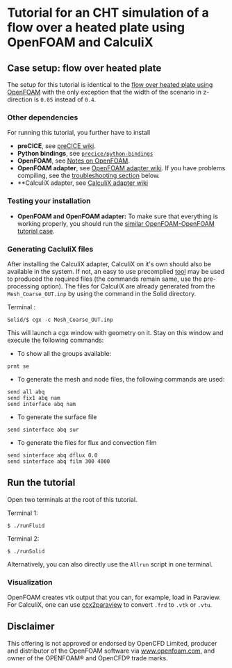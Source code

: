 # Tutorial for an CHT simulation of a flow over a heated plate using OpenFOAM and CalculiX

## Case setup: flow over heated plate

The setup for this tutorial is identical to the [flow over heated plate using OpenFOAM](https://github.com/precice/openfoam-adapter/wiki/Tutorial-for-CHT:-Flow-over-a-heated-plate#case-setup) with the only exception that the width of the scenario in z-direction is `0.05` instead of `0.4`. 



### Other dependencies

For running this tutorial, you further have to install

* **preCICE**, see [preCICE wiki](https://github.com/precice/precice/wiki/Building).
* **Python bindings**, see [`precice/python-bindings`](https://github.com/precice/python-bindings)
* **OpenFOAM**, see [Notes on OpenFOAM](https://github.com/precice/openfoam-adapter/wiki/Notes-on-OpenFOAM).
* **OpenFOAM adapter**, see [OpenFOAM adapter wiki](https://github.com/precice/openfoam-adapter/wiki/Building). If you have problems compiling, see the [troubleshooting section](https://github.com/precice/precice/wiki/CHT-with-OpenFOAM-and-FEniCS#troubleshooting) below.
* **CalculiX adapter, see [CalculiX adapter wiki](https://github.com/precice/calculix-adapter/wiki)


### Testing your installation

* **OpenFOAM and OpenFOAM adapter:** To make sure that everything is working properly, you should run the [similar OpenFOAM-OpenFOAM tutorial case](https://github.com/precice/openfoam-adapter/wiki/Tutorial-for-CHT:-Flow-over-a-heated-plate).

### Generating CacluliX files
After installing the CalculiX adapter, CalculiX on it's own should also be available in the system. If not, an easy to use precomplied [tool](http://www.calculixforwin.com/) may be used to produced the required files (the commands remain same, use the pre-processing option).
The files for CalculiX are already generated from the `Mesh_Coarse_OUT.inp` by using the command in the Solid directory.

Terminal  :
```
Solid/$ cgx -c Mesh_Coarse_OUT.inp
```

This will launch a cgx window with geometry on it. Stay on this window and execute the following commands:

* To show all the groups available:

```
prnt se
```

* To generate the mesh and node files, the following commands are used:

```
send all abq
send fix1 abq nam
send interface abq nam
```

* To generate the surface file

```
send sinterface abq sur
```

* To generate the files for flux and convection film

```
send sinterface abq dflux 0.0
send sinterface abq film 300 4000
```

## Run the tutorial

Open two terminals at the root of this tutorial.

Terminal 1:
```
$ ./runFluid
```

Terminal 2:
```
$ ./runSolid
```

Alternatively, you can also directly use the `Allrun` script in one terminal. 

### Visualization

OpenFOAM creates vtk output that you can, for example, load in Paraview. For CalculiX, one can use [ccx2paraview](https://github.com/calculix/ccx2paraview) to convert `.frd` to `.vtk` or `.vtu`.


## Disclaimer

This offering is not approved or endorsed by OpenCFD Limited, producer and distributor of the OpenFOAM software via www.openfoam.com, and owner of the OPENFOAM® and OpenCFD® trade marks.
